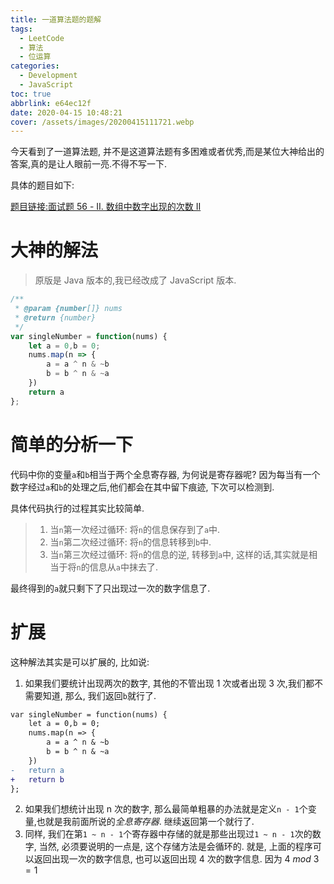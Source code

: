 ```yaml
---
title: 一道算法题的题解
tags:
  - LeetCode
  - 算法
  - 位运算
categories:
  - Development
  - JavaScript
toc: true
abbrlink: e64ec12f
date: 2020-04-15 10:48:21
cover: /assets/images/20200415111721.webp
---
```


今天看到了一道算法题, 并不是这道算法题有多困难或者优秀,而是某位大神给出的答案,真的是让人眼前一亮.不得不写一下.

具体的题目如下:

[题目链接:面试题 56 - II. 数组中数字出现的次数 II](https://leetcode-cn.com/problems/shu-zu-zhong-shu-zi-chu-xian-de-ci-shu-ii-lcof/)

<!-- more -->

# 大神的解法

> 原版是 Java 版本的,我已经改成了 JavaScript 版本.

```JavaScript
/**
 * @param {number[]} nums
 * @return {number}
 */
var singleNumber = function(nums) {
    let a = 0,b = 0;
    nums.map(n => {
        a = a ^ n & ~b
        b = b ^ n & ~a
    })
    return a
};
```

# 简单的分析一下

代码中你的变量`a`和`b`相当于两个全息寄存器, 为何说是寄存器呢? 因为每当有一个数字经过`a`和`b`的处理之后,他们都会在其中留下痕迹,
下次可以检测到.

具体代码执行的过程其实比较简单.

> 1. 当`n`第一次经过循环: 将`n`的信息保存到了`a`中.
> 2. 当`n`第二次经过循环: 将`n`的信息转移到`b`中.
> 3. 当`n`第三次经过循环: 将`n`的信息的逆, 转移到`a`中, 这样的话,其实就是相当于将`n`的信息从`a`中抹去了.

最终得到的`a`就只剩下了只出现过一次的数字信息了.

# 扩展

这种解法其实是可以扩展的, 比如说:

1. 如果我们要统计出现两次的数字, 其他的不管出现 1 次或者出现 3 次,我们都不需要知道, 那么, 我们返回`b`就行了.

```diff
var singleNumber = function(nums) {
    let a = 0,b = 0;
    nums.map(n => {
        a = a ^ n & ~b
        b = b ^ n & ~a
    })
-   return a
+   return b
};
```

2. 如果我们想统计出现 n 次的数字, 那么最简单粗暴的办法就是定义`n - 1`个变量,也就是我前面所说的*全息寄存器*. 继续返回第一个就行了.
3. 同样, 我们在第`1 ~ n - 1`个寄存器中存储的就是那些出现过`1 ~ n - 1`次的数字, 当然, 必须要说明的一点是, 这个存储方法是会循环的.
   就是, 上面的程序可以返回出现一次的数字信息, 也可以返回出现 4 次的数字信息. 因为 $4\ mod\ 3 = 1$

